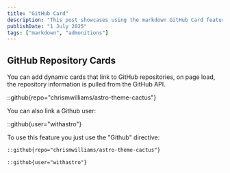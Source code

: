 ```yaml
---
title: "GitHub Card"
description: "This post showcases using the markdown GitHub Card feature in Astro Cactus"
publishDate: "1 July 2025"
tags: ["markdown", "admonitions"]
---
```


## GitHub Repository Cards
You can add dynamic cards that link to GitHub repositories, on page load, the repository information is pulled from the GitHub API.

::github{repo="chrismwilliams/astro-theme-cactus"}

You can also link a Github user:

::github{user="withastro"}

To use this feature you just use the "Github" directive:

```markdown title="Linking a repo"
::github{repo="chrismwilliams/astro-theme-cactus"}
```

```markdown title="Linking a user"
::github{user="withastro"}
```
